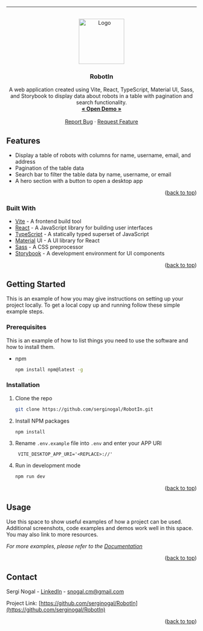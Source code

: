 <a name="readme-top"></a>

---

<!-- PROJECT LOGO -->
<br />
<div align="center">
  <a href="https://github.com/serginogal">
    <img src="https://avatars.githubusercontent.com/u/13624044?v=4" alt="Logo" width="120" height="120">
  </a>

<h3 align="center">RobotIn</h3>

  <p align="center">
    A web application created using Vite, React, TypeScript, Material UI, Sass, and Storybook to display data about robots in a table with pagination and search functionality.
    <br />
    <a href="https://cheerful-zuccutto-432013.netlify.app"><strong><u>« Open Demo »</u></strong></a>
    <br />
    <br />
    <a href="https://github.com/serginogal/RobotIn/issues">Report Bug</a>
    ·
    <a href="https://github.com/serginogal/RobotIn/issues">Request Feature</a>
  </p>
</div>

<!-- ABOUT THE PROJECT -->

## Features

- Display a table of robots with columns for name, username, email, and address
- Pagination of the table data
- Search bar to filter the table data by name, username, or email
- A hero section with a button to open a desktop app

<p align="right">(<a href="#readme-top">back to top</a>)</p>

### Built With

- [Vite](https://vitejs.dev) - A frontend build tool
- [React](https://reactjs.org) - A JavaScript library for building user interfaces
- [TypeScript](https://www.typescriptlang.org) - A statically typed superset of JavaScript
- [Material](https://mui.com/core/) UI - A UI library for React
- [Sass](https://sass-lang.com) - A CSS preprocessor
- [Storybook](https://storybook.js.org) - A development environment for UI components

<p align="right">(<a href="#readme-top">back to top</a>)</p>

<!-- GETTING STARTED -->

## Getting Started

This is an example of how you may give instructions on setting up your project locally.
To get a local copy up and running follow these simple example steps.

### Prerequisites

This is an example of how to list things you need to use the software and how to install them.

- npm
  ```sh
  npm install npm@latest -g
  ```

### Installation

1. Clone the repo
   ```sh
   git clone https://github.com/serginogal/RobotIn.git
   ```
2. Install NPM packages
   ```sh
   npm install
   ```
3. Rename `.env.example` file into `.env` and enter your APP URI
   ```env
    VITE_DESKTOP_APP_URI='<REPLACE>://'
   ```
4. Run in development mode
   ```sh
   npm run dev
   ```

<p align="right">(<a href="#readme-top">back to top</a>)</p>

<!-- USAGE EXAMPLES -->

## Usage

Use this space to show useful examples of how a project can be used. Additional screenshots, code examples and demos work well in this space. You may also link to more resources.

_For more examples, please refer to the [Documentation](https://example.com)_

<p align="right">(<a href="#readme-top">back to top</a>)</p>

<!-- CONTACT -->

## Contact

Sergi Nogal - [LinkedIn](http://linkedin.com/in/sergi-nogal-13493b13b/) - snogal.cm@gmail.com

Project Link: [https://github.com/serginogal/RobotIn](https://github.com/serginogal/RobotIn)

<p align="right">(<a href="#readme-top">back to top</a>)</p>
